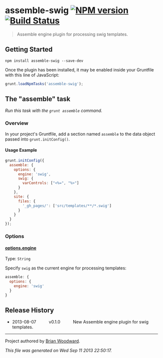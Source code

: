 # assemble-swig [![NPM version](https://badge.fury.io/js/assemble-swig.png)](http://badge.fury.io/js/assemble-swig)  [![Build Status](https://travis-ci.org/assemble/assemble-swig.png?branch=master)](https://travis-ci.org/assemble/assemble-swig)

> Assemble engine plugin for processing swig templates.

## Getting Started

```shell
npm install assemble-swig --save-dev
```

Once the plugin has been installed, it may be enabled inside your Gruntfile with this line of JavaScript:

```js
grunt.loadNpmTasks('assemble-swig');
```

## The "assemble" task
_Run this task with the `grunt assemble` command._

### Overview
In your project's Gruntfile, add a section named `assemble` to the data object passed into `grunt.initConfig()`.

#### Usage Example

```js
grunt.initConfig({
  assemble: {
    options: {
      engine: 'swig',
      swig: {
        varControls: ["<%=", "%>"]
      }
    },
    site: {
      files: {
        '_gh_pages/': ['src/templates/**/*.swig']
      }
    }
  }
});
```
### Options

#### [options.engine](http://assemble.io/docs/options-engine.html)
Type: `String`

Specify `swig` as the current engine for processing templates:

```js
assemble: {
  options: {
    engine: 'swig'
  }
}
```


## Release History

 * 2013-08-07   v0.1.0   New Assemble engine plugin for swig templates.

***

Project authored by [Brian Woodward](https://github.com/doowb/).

_This file was generated on Wed Sep 11 2013 22:50:17._
